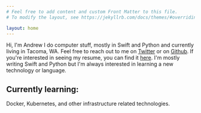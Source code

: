 ```yaml
---
# Feel free to add content and custom Front Matter to this file.
# To modify the layout, see https://jekyllrb.com/docs/themes/#overriding-theme-defaults

layout: home
---
```


Hi, I'm Andrew I do computer stuff, mostly in Swift and Python and currently living in Tacoma, WA.
Feel free to reach out to me on [Twitter](https://twitter.com/miotke) or on [Github](https://github.com/miotke).
If you're interested in seeing my resume, you can find it [here](https://andrewmiotke.com/resume.html).
I'm mostly writing Swift and Python but I'm always interested in learning a new technology or language.

## Currently learning: 

Docker, Kubernetes, and other infrastructure related technologies.
